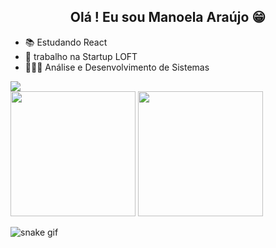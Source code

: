  ### <h2 align="center" > Olá ! Eu sou Manoela Araújo 😁</h2> 

- 📚 Estudando React 
- 🚀 trabalho na Startup  LOFT 
- 👩🏻‍🎓 Análise e Desenvolvimento de Sistemas 

 <div >
    <a href =" https://www.linkedin.com/in/manoela-araujo-2021/"target "_blank"><img src = "https://img.shields.io/badge/LinkedIn-0077B5?style=for-the-badge&logo=linkedin&logoColor=white"></a>
  </div>
<!-- //(https://github.com/Manuua/github-readme-stats) -->
<div>
 <a hrfe ="https://github.com/Manuua" > 
   
   <img height="200em" src = "https://github-readme-stats.vercel.app/api?username=Manuua&theme=synthwave&show_icons=true"/>
   <img height="200em" src= "https://github-readme-stats.vercel.app/api/top-langs/?username=Manuua&theme=synthwave&show_icons=true&langs_count=8)](https://github.com/Manuua/github-readme-stats"/>
 
</div> 
  
 
 ![snake gif](https://github.com/Manuua/Manuua/blob/output/github-contribution-grid-snake.svg)

